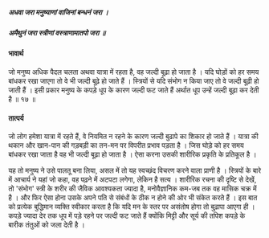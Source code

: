 ##### अधवा जरा मनुष्याणां वाजिनां बन्धनं जरा ।
##### अमैथुनं जरा स्त्रीणां वस्त्राणामातपो जरा ॥

#### भावार्थ

जो मनुष्य अधिक पैदल चलता अथवा यात्रा में रहता है, वह जल्दी बूढ़ा हो जाता है । यदि घोड़ों को हर समय बांधकर रखा जाएगा तो वे भी जल्दी बूढ़े हो जाते हैं । स्त्रियों से यदि संभोग न किया जाए तो वे जल्दी बूढ़ी हो जाती हैं । इसी प्रकार मनुष्य के कपड़े धूप के कारण जल्दी फट जाते हैं अर्थात धूप उन्हें जल्दी बूढ़ा कर देती है ॥ १७ ॥

#### तात्पर्य

जो लोग हमेशा यात्रा में रहते हैं, वे नियमित न रहने के कारण जल्दी बुढापे का शिकार हो जाते हैं । यात्रा की थकान और खान-पान की गड़बड़ी का तन-मन पर विपरीत प्रभाव पड़ता है । जिस घोड़े को हर समय बांधकर रखा जाता है वह भी जल्दी बूढ़ा हो जाता है । ऐसा करना उसकी शारीरिक प्रकृति के प्रतिकूल है ।

यह तो मनुष्य ने उसे पालतू बना लिया, असल में तो यह स्वच्छंद विचरण करने वाला प्राणी है । स्त्रियों के बारे में आचार्य ने यहां जो कहा, वह पढ़ने में अटपटा लगेगा, लेकिन है सत्य । शारीरिक रचना की दृष्टि से देखें, तो 'संभोग' स्त्री के शरीर की जैविक आवश्यकता ज्यादा है, मनोवैज्ञानिक कम-जब तक वह मासिक चक्र में है । और फिर ऐसा होना उसके अपने पति से संबंधों के ठीक न होने की ओर भी संकेत करते हैं । इस बात को प्रत्येक बुद्धिमान व्यक्ति स्वीकार करता है कि यदि मन के स्तर पर असंतोष होगा तो बुढ़ापा आएगा ही । कपड़े ज्यादा देर तक धूप में पड़े रहने पर जल्दी फट जाते हैं क्योंकि मिट्टी और सूर्य की तपिश कपड़े के बारीक तंतुओं को जला देती है ।